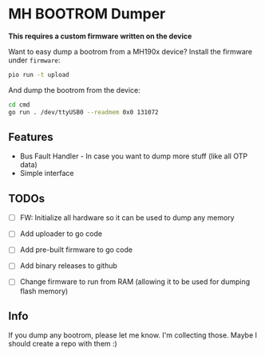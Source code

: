 # MH BOOTROM Dumper

**This requires a custom firmware written on the device**

Want to easy dump a bootrom from a MH190x device? Install the firmware under `firmware`:

```bash
pio run -t upload
```

And dump the bootrom from the device:

```bash
cd cmd
go run . /dev/ttyUSB0 --readmem 0x0 131072
```


## Features

* Bus Fault Handler - In case you want to dump more stuff (like all OTP data)
* Simple interface

## TODOs

* [ ] FW: Initialize all hardware so it can be used to dump any memory
* [ ] Add uploader to go code
* [ ] Add pre-built firmware to go code
* [ ] Add binary releases to github
* [ ] Change firmware to run from RAM (allowing it to be used for dumping flash memory)


## Info

If you dump any bootrom, please let me know. I'm collecting those. Maybe I should create a repo with them :)